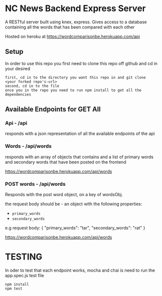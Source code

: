 # NC News Backend Express Server

A RESTful server built using knex, express. Gives access to a database containing all the words that has been compared with each other

Hosted on heroku at https://wordcomparisonbe.herokuapp.com/api

## Setup

In order to use this repo you first need to clone this repo off github and cd in your desired

```
first, cd in to the directory you want this repo in and git clone <your forked repo's-url>
second, cd in to the file
once you in the repo you need to run npm install to get all the dependencies
```

## Available Endpoints for GET All

### Api - /api

responds with a json representation of all the available endpoints of the api

### Words - /api/words

responds with an array of objects that contains and a list of primary words and secondary words that have been posted on the frontend

https://wordcomparisonbe.herokuapp.com/api/words

### POST words - /api/words

Responds with the post word object, on a key of wordsObj.

the request body should be - an object with the following properties:

- `primary_words`
- `secondary_words`

e.g request body: {
"primary_words": "tar",
"secondary_words": "rat"
}

https://wordcomparisonbe.herokuapp.com/api/words

# TESTING

In oder to test that each endpoint works, mocha and chai is need to run the app.spec.js test file

```
npm install
npm test
```
